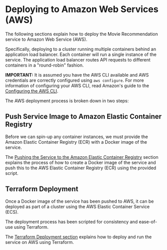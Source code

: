 # Deploying to Amazon Web Services (AWS)

The following sections explain how to deploy the Movie Recommendation service to Amazon Web Service (AWS).

Specifically, deploying to a cluster running multiple containers behind an application load balancer. Each container will run a single instance of the service. The application load balancer routes API requests to different containers in a "round-robin" fashion. 

**IMPORTANT:** It is assumed you have the AWS CLI available and AWS credentials are correctly configured using `aws configure`. For more information of configuring your AWS CLI, read Amazon's guide to the [Configuring the AWS CLI](https://docs.aws.amazon.com/cli/latest/userguide/cli-chap-configure.html).

The AWS deployment process is broken down in two steps:

## Push Service Image to Amazon Elastic Container Registry

Before we can spin-up any container instances, we must provide the Amazon Elastic Container Registry (ECR) with a Docker image of the service.

The [Pushing the Service to the Amazon Elastic Container Registry](./repository) section explains the process of how to create a Docker image of the service and push this to the AWS Elastic Container Registry (ECR) using the provided script.

## Terraform Deployment

Once a Docker image of the service has been pushed to AWS, it can be deployed as part of a cluster using the AWS Elastic Container Service (ECS).

The deployment process has been scripted for consistency and ease-of-use using Terraform.

The [Terraform Deployment section](./terraform) explains how to deploy and run the service on AWS using Terraform.